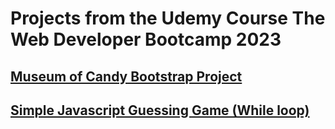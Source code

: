 # Projects from the Udemy Course The Web Developer Bootcamp 2023

## [Museum of Candy Bootstrap Project](museum_of_candy/)

## [Simple Javascript Guessing Game (While loop)](js_simple_guessing_game/)

